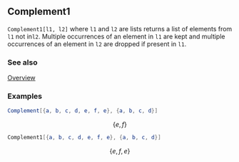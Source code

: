 ## Complement1

`Complement1[l1, l2]` where `l1` and `l2` are lists returns a list of elements from `l1` not in`l2`. Multiple occurrences of an element in `l1` are kept and multiple occurrences of an element in `l2` are dropped if present in `l1`.

### See also

[Overview](Extra/FeynCalc.md)

### Examples

```mathematica
Complement[{a, b, c, d, e, f, e}, {a, b, c, d}]
```

$$\{e,f\}$$

```mathematica
Complement1[{a, b, c, d, e, f, e}, {a, b, c, d}]
```

$$\{e,f,e\}$$
